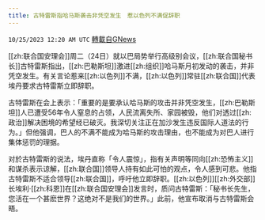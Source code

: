 ```yaml
---
title: 古特雷斯指哈马斯袭击非凭空发生　惹以色列不满促辞职
---
```

`10/25/2023 12:20 AM UTC` [轉載自GNews](https://gnews.org/articles/1876588)

[[zh:联合国安理会]]周二（24日）就以巴局势举行高级别会议，[[zh:联合国秘书长]]古特雷斯指出，[[zh:巴勒斯坦]]激进[[zh:组织]]哈马斯月初发动的袭击，并非凭空发生。有关言论惹来[[zh:以色列]]不满，[[zh:以色列]]常驻[[zh:联合国]]代表埃丹要求古特雷斯立即辞职。

古特雷斯在会上表示：「重要的是要承认哈马斯的攻击并非凭空发生，[[zh:巴勒斯坦]]人已遭受56年令人窒息的占领，人民流离失所、家园被毁，他们对透过[[zh:政治]]解决困境的希望经已破灭。我深切关注正在加沙发生违反国际人道法的行为。」但他强调，巴人的不满不能成为哈马斯的攻击理由，也不能成为对巴人进行集体惩罚的理据。

对於古特雷斯的说法，埃丹直称「令人震惊」，指有关声明等同向[[zh:恐怖主义]]和谋杀表示谅解，[[zh:联合国]]领导人持有如此可怕的观点，令人感到可悲。他指古特雷斯不适合领导[[zh:联合国]]，呼吁他立即辞职。[[zh:以色列]][[zh:外交部]]长埃利‧[[zh:科恩]]在[[zh:联合国安理会]]发言时，质问古特雷斯：「秘书长先生，您活在一个甚麽世界？这绝对不是我们的世界。」此前，他宣布取消与古特雷斯会晤。
